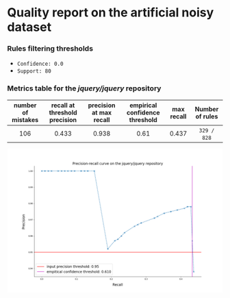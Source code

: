 # Quality report on the artificial noisy dataset

### Rules filtering thresholds

* `Confidence: 0.0  `
* `Support: 80`

### Metrics table for the *jquery/jquery* repository
  

| number of mistakes | recall at threshold precision | precision at max recall | empirical confidence threshold | max recall  |             Number of rules              |
|:------------------:|:-----------------------------:|:-----------------------:|:------------------------------:|:-----------:|:----------------------------------------:|
|   106   |     0.433    |     0.938    |  0.61  | 0.437 | `329 / 828` |

![Precision-Racall curve](pr_curve_jquery.png)